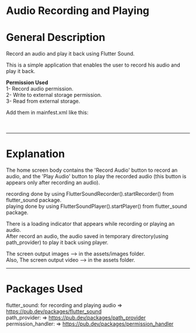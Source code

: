# Audio Recording and Playing

# General Description

Record an audio and play it back using Flutter Sound.

This is a simple application that enables the user to record his audio and play it back.

**Permission Used**                                                            
1- Record audio permission.                              
2- Write to external storage permission.                     
3- Read from external storage.                                                  
                                                  
Add them in mainfest.xml like this:                                                                   
  <uses-permission android:name="android.permission.RECORD_AUDIO"/>                                
  <uses-permission android:name="android.permission.WRITE_EXTERNAL_STORAGE"/>                              
  <uses-permission android:name="android.permission.READ_EXTERNAL_STORAGE"/>                                  

-----------------------------

# Explanation                          
                                                                  
The home screen body contains the 'Record Audio' button to record an audio, and the 'Play Audio'
button to play the recorded audio (this button is appears only after recording an audio).                                         
                                                                                                           
recording done by using FlutterSoundRecorder().startRecorder() from flutter_sound package.                                      
playing done by using FlutterSoundPlayer().startPlayer() from flutter_sound package.                                

There is a loading indicator that appears while recording or playing an audio.                                               
After record an audio, the audio saved in temporary directory(using path_provider) to play it back
using player.                                                               

The screen output images --> in the assets/images folder.                                                   
Also, The screen output video --> in the assets folder.                     

-------------------------

# Packages Used

flutter_sound: for recording and playing audio => https://pub.dev/packages/flutter_sound                                         
path_provider: => https://pub.dev/packages/path_provider                                                     
permission_handler: => https://pub.dev/packages/permission_handler                                                  
